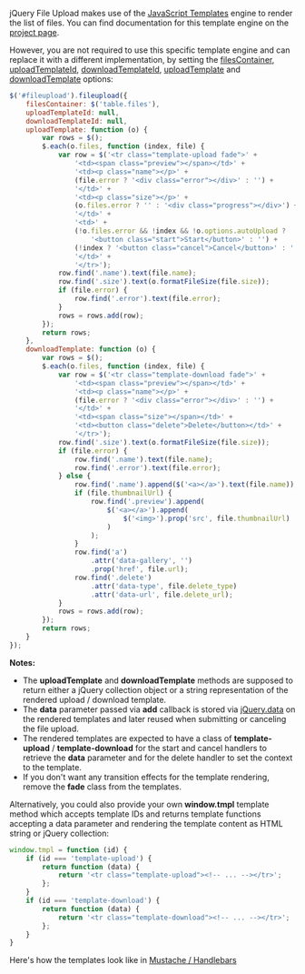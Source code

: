 jQuery File Upload makes use of the [JavaScript Templates](https://github.com/blueimp/JavaScript-Templates) engine to render the list of files.
You can find documentation for this template engine on the [project page](https://github.com/blueimp/JavaScript-Templates).

However, you are not required to use this specific template engine and can replace it with a different implementation, by setting the [filesContainer](https://github.com/blueimp/jQuery-File-Upload/wiki/Options#filescontainer), [uploadTemplateId](https://github.com/blueimp/jQuery-File-Upload/wiki/Options#uploadtemplateid), [downloadTemplateId](https://github.com/blueimp/jQuery-File-Upload/wiki/Options#downloadtemplateid), [uploadTemplate](https://github.com/blueimp/jQuery-File-Upload/wiki/Options#uploadtemplate) and [downloadTemplate](https://github.com/blueimp/jQuery-File-Upload/wiki/Options#downloadtemplate) options:

```js
$('#fileupload').fileupload({
    filesContainer: $('table.files'),
    uploadTemplateId: null,
    downloadTemplateId: null,
    uploadTemplate: function (o) {
        var rows = $();
        $.each(o.files, function (index, file) {
            var row = $('<tr class="template-upload fade">' +
                '<td><span class="preview"></span></td>' +
                '<td><p class="name"></p>' +
                (file.error ? '<div class="error"></div>' : '') +
                '</td>' +
                '<td><p class="size"></p>' +
                (o.files.error ? '' : '<div class="progress"></div>') +
                '</td>' +
                '<td>' +
                (!o.files.error && !index && !o.options.autoUpload ?
                    '<button class="start">Start</button>' : '') +
                (!index ? '<button class="cancel">Cancel</button>' : '') +
                '</td>' +
                '</tr>');
            row.find('.name').text(file.name);
            row.find('.size').text(o.formatFileSize(file.size));
            if (file.error) {
                row.find('.error').text(file.error);
            }
            rows = rows.add(row);
        });
        return rows;
    },
    downloadTemplate: function (o) {
        var rows = $();
        $.each(o.files, function (index, file) {
            var row = $('<tr class="template-download fade">' +
                '<td><span class="preview"></span></td>' +
                '<td><p class="name"></p>' +
                (file.error ? '<div class="error"></div>' : '') +
                '</td>' +
                '<td><span class="size"></span></td>' +
                '<td><button class="delete">Delete</button></td>' +
                '</tr>');
            row.find('.size').text(o.formatFileSize(file.size));
            if (file.error) {
                row.find('.name').text(file.name);
                row.find('.error').text(file.error);
            } else {
                row.find('.name').append($('<a></a>').text(file.name));
                if (file.thumbnailUrl) {
                    row.find('.preview').append(
                        $('<a></a>').append(
                            $('<img>').prop('src', file.thumbnailUrl)
                        )
                    );
                }
                row.find('a')
                    .attr('data-gallery', '')
                    .prop('href', file.url);
                row.find('.delete')
                    .attr('data-type', file.delete_type)
                    .attr('data-url', file.delete_url);
            }
            rows = rows.add(row);
        });
        return rows;
    }
});
```

**Notes:**

* The **uploadTemplate** and **downloadTemplate** methods are supposed to return either a jQuery collection object or a string representation of the rendered upload / download template.
* The **data** parameter passed via **add** callback is stored via [jQuery.data](http://api.jquery.com/data/) on the rendered templates and later reused when submitting or canceling the file upload.
* The rendered templates are expected to have a class of **template-upload** / **template-download** for the start and cancel handlers to retrieve the **data** parameter and for the delete handler to set the context to the template.
* If you don't want any transition effects for the template rendering, remove the **fade** class from the templates.

Alternatively, you could also provide your own **window.tmpl** template method which accepts template IDs and returns template functions accepting a data parameter and rendering the template content as HTML string or jQuery collection:

```js
window.tmpl = function (id) {
    if (id === 'template-upload') {
        return function (data) {
            return '<tr class="template-upload"><!-- ... --></tr>';
        };
    }
    if (id === 'template-download') {
        return function (data) {
            return '<tr class="template-download"><!-- ... --></tr>';
        };
    }
}
```

Here's how the templates look like in [Mustache / Handlebars](https://gist.github.com/elmariachi111/5407282)